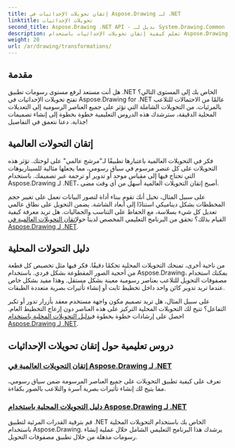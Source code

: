 ```yaml
---
title: إتقان تحويلات الإحداثيات في Aspose.Drawing لـ .NET
linktitle: تحويلات الإحداثيات
second_title: Aspose.Drawing .NET API - بديل لـ System.Drawing.Common
description: تعلم كيفية إتقان تحويلات الإحداثيات باستخدام Aspose.Drawing لـ .NET. اكتشف كيفية تنفيذ التحويلات العالمية والمحلية لتحقيق التميز البصري.
weight: 20
url: /ar/drawing/transformations/
---
```

## مقدمة

هل أنت مستعد لرفع مستوى رسومات تطبيق .NET الخاص بك إلى المستوى التالي؟ تفتح تحويلات الإحداثيات في Aspose.Drawing for .NET عالمًا من الاحتمالات للتلاعب بالمرئيات. من التحويلات الشاملة التي تؤثر على جميع العناصر الرسومية إلى التعديلات المحلية الدقيقة، سترشدك هذه الدروس التعليمية خطوة بخطوة إلى إنشاء تصميمات جذابة. دعنا نتعمق في التفاصيل!

## إتقان التحولات العالمية

فكر في التحويلات العالمية باعتبارها تطبيقًا لـ"مرشح عالمي" على لوحتك. تؤثر هذه التحويلات على كل عنصر مرسوم في سياق رسومي، مما يجعلها مثالية للسيناريوهات التي تحتاج فيها إلى مقياس موحد أو تدوير أو ترجمة عبر تصميمك. باستخدام Aspose.Drawing لـ .NET، أصبح إتقان التحويلات العالمية أسهل من أي وقت مضى.

على سبيل المثال، تخيل أنك تقوم ببناء أداة لتصور البيانات تعمل على تغيير حجم المخططات بشكل ديناميكي استنادًا إلى أبعاد الشاشة. يضمن التحويل على نطاق عالمي تعديل كل شيء بسلاسة، مع الحفاظ على التناسب والجماليات. هل تريد معرفة كيفية القيام بذلك؟ تحقق من البرنامج التعليمي المخصص لدينا حول[إتقان التحويلات العالمية في Aspose.Drawing لـ .NET](./mastering-global-transformations/).

## دليل التحولات المحلية

من ناحية أخرى، تمنحك التحويلات المحلية تحكمًا دقيقًا. فكر فيها مثل تخصيص كل قطعة من أحجية الصور المقطوعة بشكل فردي. باستخدام Aspose.Drawing، يمكنك استخدام مصفوفات التحويل للتلاعب بعناصر رسومية معينة بشكل مستقل. وهذا مفيد بشكل خاص عندما تريد تدوير كائن واحد داخل تخطيط ثابت أو إنشاء تأثيرات بصرية متعددة الطبقات.

 على سبيل المثال، هل تريد تصميم مكون واجهة مستخدم معقد بأزرار تدور أو تكبر التفاعل؟ تتيح لك التحويلات المحلية التركيز على هذه العناصر دون إزعاج التخطيط العام. احصل على إرشادات خطوة بخطوة في[دليل التحويلات المحلية باستخدام Aspose.Drawing لـ .NET](./guide-to-local-transformation/).

## دروس تعليمية حول إتقان تحويلات الإحداثيات
### [إتقان التحويلات العالمية في Aspose.Drawing لـ .NET](./mastering-global-transformations/)
تعرف على كيفية تطبيق التحويلات على جميع العناصر المرسومة ضمن سياق رسومي، مما يتيح لك إنشاء تأثيرات بصرية آسرة والتلاعب بالصور بكفاءة.
### [دليل التحويلات المحلية باستخدام Aspose.Drawing لـ .NET](./guide-to-local-transformation/)
قم بترقية القدرات المرئية لتطبيق .NET الخاص بك باستخدام التحويلات المحلية باستخدام Aspose.Drawing. يرشدك هذا البرنامج التعليمي الشامل خلال عملية إنشاء رسومات مذهلة من خلال تطبيق مصفوفات التحويل.